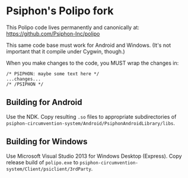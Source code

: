 # Psiphon's Polipo fork

This Polipo code lives permanently and canonically at: 
https://github.com/Psiphon-Inc/polipo

This same code base must work for Android and Windows. (It's not important that
it compile under Cygwin, though.)

When you make changes to the code, you MUST wrap the changes in:

```
/* PSIPHON: maybe some text here */
...changes...
/* /PSIPHON */
```


## Building for Android

Use the NDK. Copy resulting `.so` files to appropriate subdirectories of 
`psiphon-circumvention-system/Android/PsiphonAndroidLibrary/libs`.


## Building for Windows

Use Microsoft Visual Studio 2013 for Windows Desktop (Express). Copy release
build of `polipo.exe` to `psiphon-circumvention-system/Client/psiclient/3rdParty`.
